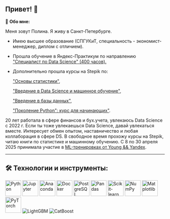 ## Привет!  👋

🥷 **Обо мне:**

Меня зовут Полина. Я живу в Санкт-Петербурге.
* Имею высшее образование (СПГУКиТ, специальность - экономист-менеджер, диплом с отличием).
* Прошла обучение в Яндекс-Практикум по направлению ["Специалист по Data Science" (400 часов).](https://github.com/fortuna26/fortuna26/blob/main/%D0%95%D1%84%D0%B8%D0%BC%D0%BE%D0%B2%D0%B0%20%D0%9F%D0%BE%D0%BB%D0%B8%D0%BD%D0%B0%20%D0%9D%D0%B8%D0%BA%D0%BE%D0%BB%D0%B0%D0%B5%D0%B2%D0%BD%D0%B0_20232%D0%A6%D0%9F%D0%94%D0%A100628.pdf)
* Дополнительно прошла курсы на Stepik по:
 
  ["Основы статистики"](https://github.com/fortuna26/fortuna26/blob/main/stepik-stat1-Efimova.pdf),
  
  ["Введение в Data Science и машинное обучение"](https://github.com/fortuna26/fortuna26/blob/main/stepik-vvedvDS-Efimova.pdf),
  
  ["Введение в базы данных"](https://github.com/fortuna26/fortuna26/blob/main/stepik-vvedvbd-Efimova.pdf),
  
  ["Поколение Python": курс для начинающих"](https://github.com/fortuna26/fortuna26/blob/main/stepik-pokpitonnach-Efimova.pdf).


20 лет работала в сфере финансов и бух.учета, увлекаюсь Data Science с 2022 г. Если ты тоже увлекаешься Data Science, давай увлекаться вместе. Интересует обмен опытом, наставничество и любая коллаборация в сфере DS.
В свободное время прохожу курсы на Stepik, читаю книги по статистике и машинному обучению. С 8 по 30 апреля 2025 принимала участие в [ML-тренировках от Young && Yandex](https://github.com/fortuna26/fortuna26/blob/main/YY_ML_3.0_Efimova.pdf).


--------------------------------------------------------------------------------------------------------------------------------------------------------------------------

## 🛠️ **Технологии и инструменты:**
<p align="left">
  <!-- Python -->
  <img src="https://cdn.jsdelivr.net/gh/devicons/devicon/icons/python/python-original.svg" width="50" title="Python" alt="Python" />
  <!-- Jupyter -->
  <img src="https://cdn.jsdelivr.net/gh/devicons/devicon/icons/jupyter/jupyter-original.svg" width="50" title="Jupyter" alt="Jupyter" />
  <!-- Anaconda -->
  <img src="https://cdn.jsdelivr.net/gh/devicons/devicon/icons/anaconda/anaconda-original.svg" width="50" title="Anaconda" alt="Anaconda" />
  <!-- Docker -->
  <img src="https://cdn.jsdelivr.net/gh/devicons/devicon/icons/docker/docker-original.svg" width="50" title="Docker" alt="Docker" />
  <!-- PostgreSQL -->
  <img src="https://cdn.jsdelivr.net/gh/devicons/devicon/icons/postgresql/postgresql-original.svg" width="50" title="PostgreSQL" alt="PostgreSQL" />
  <!-- Pandas -->
  <img src="https://cdn.jsdelivr.net/gh/devicons/devicon/icons/pandas/pandas-original.svg" width="50" title="Pandas" alt="Pandas" />
  <!-- Scikit-learn -->
  <img src="https://upload.wikimedia.org/wikipedia/commons/0/05/Scikit_learn_logo_small.svg" width="50" title="Scikit-learn" alt="Scikit-learn" />
  <!-- NumPy -->
  <img src="https://cdn.jsdelivr.net/gh/devicons/devicon/icons/numpy/numpy-original.svg" width="50" title="NumPy" alt="NumPy" />
  <!-- Matplotlib -->
  <img src="https://upload.wikimedia.org/wikipedia/commons/8/84/Matplotlib_icon.svg" width="50" title="Matplotlib" alt="Matplotlib" />
  <!-- PyTorch -->
  <img src="https://cdn.jsdelivr.net/gh/devicons/devicon/icons/pytorch/pytorch-original.svg" width="50" title="PyTorch" alt="PyTorch" />
  <!-- LightGBM -->
  <img src="https://img.shields.io/badge/LightGBM-1890FF?style=flat&logo=lightgbm&logoColor=white" title="LightGBM" alt="LightGBM" />
  <!-- CatBoost -->
  <img src="https://img.shields.io/badge/CatBoost-FF6F42?style=flat&logo=catboost&logoColor=white" title="CatBoost" alt="CatBoost" />

  
